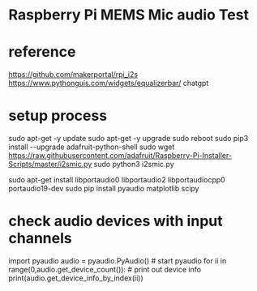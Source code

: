 # Raspberry Pi MEMS Mic audio Test
# reference 
https://github.com/makerportal/rpi_i2s
https://www.pythonguis.com/widgets/equalizerbar/
chatgpt

# setup process

sudo apt-get -y update
sudo apt-get -y upgrade
sudo reboot
sudo pip3 install --upgrade adafruit-python-shell
sudo wget https://raw.githubusercontent.com/adafruit/Raspberry-Pi-Installer-Scripts/master/i2smic.py
sudo python3 i2smic.py

sudo apt-get install libportaudio0 libportaudio2 libportaudiocpp0 portaudio19-dev
sudo pip install pyaudio matplotlib scipy

# check audio devices with input channels

import pyaudio
audio = pyaudio.PyAudio() # start pyaudio
for ii in range(0,audio.get_device_count()):
    # print out device info
    print(audio.get_device_info_by_index(ii)) 


